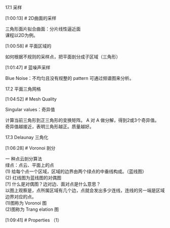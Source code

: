 
17.1 采样    

[1:00:13] # 2D曲面的采样    

三角形面片拟合曲面：分片线性逼近面      
课程以2D为例。     


[1:00:58] # 平面区域的      

如何根据不规则的采样点，把平面剖分成子区域（三角形）     


[1:01:47] # 蓝噪声采样    

Blue Noise：不均匀且没有规整的 pattern 可通过频谱图来分析。    

17.2 平面三角网格    

[1:04:52] # Mesh Quality     

Singular values：奇异值    

计算当前三角形到正三角形的变换矩阵。 A 对 A 做分解，得到2或3个奇异值。   
奇异值越接近，表明三角形越正。质量越好。     

17.3 Delaunay 三角化    

[1:06:28] # Voronoi 剖分    

一 种点云剖分算法    
绿点：点云、平面上的点    
(1) 给每个点一个区域，区域的边界由两个绿点的中垂线构成。（蓝线图）    
(2) 红线图为蓝线图的对偶图    
[?] 什么是对偶图？边对边、面对点是什么意思？     
以图上观察是，点所属区域有几个边，点就会发出多少连线，连线的另一端是区域边界对应的点。    
(1)图称为 Voronoi 图    
(2)图称为 Trang elation 图    


[1:09:41] # Properties （1）     
